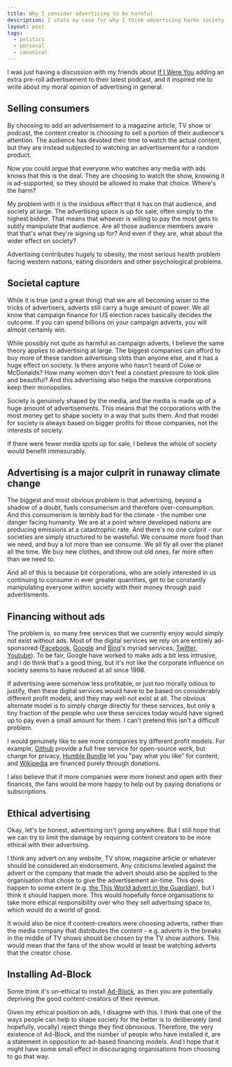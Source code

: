 ```yaml
---
title: Why I consider advertising to be harmful
description: I state my case for why I think advertising harms society.
layout: post
tags:
  - politics
  - personal
  - canonical
---
```


I was just having a discussion with my friends about [If I Were You][IIWY] adding an extra pre-roll advertisement to their latest podcast, and it inspired me to write about my moral opinion of advertising in general.

Selling consumers
---

By choosing to add an advertisement to a magazine article, TV show or podcast, the content creator is choosing to sell a portion of their audience's attention. The audience has devoted their time to watch the actual content, but they are instead subjected to watching an advertisement for a random product.

Now you could argue that everyone who watches any media with ads knows that this is the deal. They are choosing to watch the show, knowing it is ad-supported, so they should be allowed to make that choice. Where's the harm?

My problem with it is the insidious effect that it has on that audience, and society at large. The advertising space is up for sale, often simply to the highest bidder. That means that whoever is willing to pay the most gets to subtly manipulate that audience. Are all those audience members aware that that's what they're signing up for? And even if they are, what about the wider effect on society?

Advertising contributes hugely to obesity, the most serious health problem facing western nations, eating disorders and other psychological problems.

Societal capture
---

While it is true (and a great thing) that we are all becoming wiser to the tricks of advertisers, adverts still carry a huge amount of power. We all know that campaign finance for US election races basically decides the outcome. If you can spend billions on your  campaign adverts, you will almost certainly win.

While possibly not quite as harmful as campaign adverts, I believe the same theory applies to advertising at large. The biggest companies can afford to buy more of these random advertising slots than anyone else, and it has a huge effect on society. Is there anyone who hasn't heard of Coke or McDonalds? How many women don't feel a constant pressure to look slim and beautiful? And this advertising also helps the massive corporations keep their monopolies.

Society is genuinely shaped by the media, and the media is made up of a huge amount of advertisements. This means that the corporations with the most money get to shape society in a way that suits them. And that model for society is always based on bigger profits for those companies, not the interests of society.

If there were fewer media spots up for sale, I believe the whole of society would benefit immesurably.

Advertising is a major culprit in runaway climate change
---

The biggest and most obvious problem is that advertising, beyond a shadow of a doubt, fuels consumerism and therefore over-consumption. And this consumerism is terribly bad for the climate - the number one danger facing humanity. We are at a point where developed nations are producing emissions at a catastrophic rate. And there's no one culprit - our societies are simply structured to be wasteful. We consume more food than we need, and buy a lot more than we consume. We all fly all over the planet all the time. We buy new clothes, and throw out old ones, far more often than we need to.

And all of this is because bit corporations, who are solely interested in us continuing to consume in ever greater quantities, get to be constantly manipulating everyone within society with their money through paid advertisments.

Financing without ads
---

The problem is, so many free services that we currently enjoy would simply not exist without ads. Most of the digital services we rely on are entirely ad-sponsored ([Facebook][FB], [Google][G] and [Bing][Bing]'s myriad services, [Twitter][Tw], [Youtube][YT]). To be fair, Google have worked to make ads a bit less intrusive, and I do think that's a good thing, but it's not like the corporate influence on society seems to have reduced at all since 1998.

If advertising were somehow less profitable, or just too morally odious to justify, then these digital services would have to be based on considerably different profit models, and they may well not exist at all. The obvious alternate model is to simply charge directly for these services, but only a tiny fraction of the people who use these services today would have signed up to pay even a small amount for them. I can't pretend this isn't a difficult problem.

I would genuinely like to see more companies try different profit models. For example, [Github][GH] provide a full free service for open-source work, but charge for privacy, [Humble Bundle][HB] let you "pay what you like" for content, and [Wikipedia][W] are financed purely through donations.

I also believe that if more companies were more honest and open with their finances, the fans would be more happy to help out by paying donations or subscriptions.

Ethical advertising
---

Okay, let's be honest, advertising isn't going anywhere. But I still hope that we can try to limit the damage by requiring content creators to be more ethical with their advertising.

I think any advert on any website, TV show, magazine article or whatever should be considered an endorsement. Any criticisms leveled against the advert or the company that made the advert should also be applied to the organisation that chose to give the advertisement air-time. This does happen to some extent (e.g. [the This World advert in the Guardian](http://www.theguardian.com/world/2014/aug/11/guardian-this-world-anti-hamas-advertisement)), but I think it should happen more. This would hopefully force organisations to take more ethical responsibility over who they sell advertising space to, which would do a world of good.

It would also be nice if content-creators were choosing adverts, rather than the media company that distributes the content - e.g. adverts in the breaks in the middle of TV shows should be chosen by the TV show authors. This would mean that the fans of the show would at least be watching adverts that the creator chose.

Installing Ad-Block
---

Some think it's un-ethical to install [Ad-Block][AB], as then you are potentially depriving the good content-creators of their revenue.

Given my ethical position on ads, I disagree with this. I think that one of the ways people can help to shape society for the better is to deliberately (and hopefully, vocally) reject things they find obnoxious. Therefore, the very existence of Ad-Block, and the number of people who have installed it, are a statement in opposition to ad-based financing models. And I hope that it might have some small effect in discouraging organisations from choosing to go that way. 

[AB]: https://adblockplus.org/
[Bing]: http://www.bing.com/
[G]: https://www.google.com
[GH]: https://github.com/
[HB]: https://www.humblebundle.com/
[FB]: https://www.facebook.com/
[IIWY]: http://ifiwereyoushow.com/
[Tw]: https://twitter.com/
[YT]: https://www.youtube.com/
[W]: http://www.wikipedia.org/
